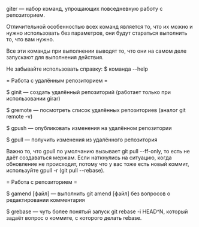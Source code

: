 
giter — набор команд, упрощающих повседневную работу с репозиторием.

Отличительной особенностью всех команд является то, что их можно и нужно использовать
без параметров, они будут стараться выполнить то, что вам нужно.

Все эти команды при выполнении выводят то, что они на самом деле запускают для выполнения действия.

Не забывайте использовать справку:
$ команда --help

= Работа с удалённым репозиторием =

$ ginit — создать удалённый репозиторий (работает только при использовании girar)

$ gremote — посмотреть список удалённых репозиториев (аналог git remote -v)

$ gpush — опубликовать изменения на удалённом репозитории

$ gpull — получить изменения из удалённого репозитория

Важно то, что gpull по умолчанию вызывает git pull --ff-only, то есть не даёт создаваться мержам. Если
наткнулись на ситуацию, когда обновление не происходит, потому что у вас тоже есть новый коммит, используйте
gpull -r (git pull --rebase).


= Работа с репозиторием =

$ gamend [файл] — выполнить git amend [файл] без вопросов о редактировании комментария

$ grebase — чуть более понятый запуск git rebase -i HEAD^N, который задаёт вопрос о коммите, с которого делать rebase.
